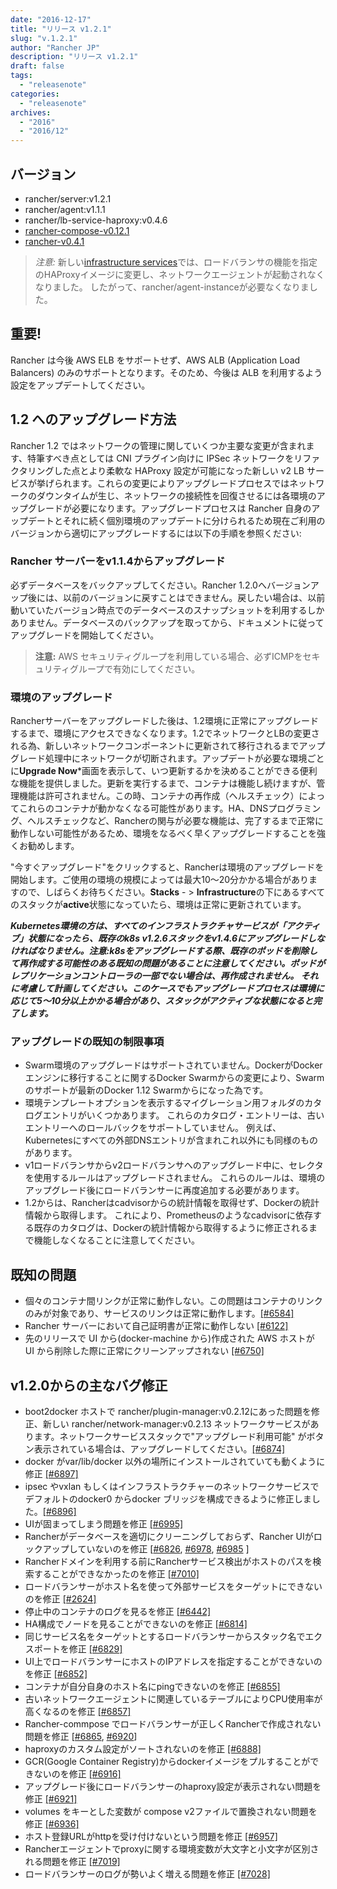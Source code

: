 ```yaml
---
date: "2016-12-17"
title: "リリース v1.2.1"
slug: "v.1.2.1" 
author: "Rancher JP"
description: "リリース v1.2.1"
draft: false
tags:
  - "releasenote"
categories:
  - "releasenote"
archives:
  - "2016"
  - "2016/12"
---
```


## バージョン
* rancher/server:v1.2.1
* rancher/agent:v1.1.1
* rancher/lb-service-haproxy:v0.4.6
* [rancher-compose-v0.12.1](https://github.com/rancher/rancher-compose/releases/tag/v0.12.1)
* [rancher-v0.4.1](https://github.com/rancher/cli/releases/tag/v0.4.1)

> *注意:* 新しい[infrastructure services](http://docs.rancher.com/rancher/v1.2/en/rancher-services/)では、ロードバランサの機能を指定のHAProxyイメージに変更し、ネットワークエージェントが起動されなくなりました。 したがって、rancher/agent-instanceが必要なくなりました。

## 重要!
Rancher は今後 AWS ELB をサポートせず、AWS ALB (Application Load Balancers) のみのサポートとなります。そのため、今後は ALB を利用するよう設定をアップデートしてください。

## 1.2 へのアップグレード方法
Rancher 1.2 ではネットワークの管理に関していくつか主要な変更が含まれます、特筆すべき点としては CNI プラグイン向けに IPSec ネットワークをリファクタリングした点とより柔軟な HAProxy 設定が可能になった新しい v2 LB サービスが挙げられます。これらの変更によりアップグレードプロセスではネットワークのダウンタイムが生じ、ネットワークの接続性を回復させるには各環境のアップグレードが必要になります。アップグレードプロセスは Rancher 自身のアップデートとそれに続く個別環境のアップデートに分けられるため現在ご利用のバージョンから適切にアップグレードするには以下の手順を参照ください:

### Rancher サーバーをv1.1.4からアップグレード
必ずデータベースをバックアップしてください。Rancher 1.2.0へバージョンアップ後には、以前のバージョンに戻すことはできません。戻したい場合は、以前動いていたバージョン時点でのデータベースのスナップショットを利用するしかありません。データベースのバックアップを取ってから、ドキュメントに従ってアップグレードを開始してください。

> **注意:** AWS セキュリティグループを利用している場合、必ずICMPをセキュリティグループで有効にしてください。

### 環境のアップグレード
Rancherサーバーをアップグレードした後は、1.2環境に正常にアップグレードするまで、環境にアクセスできなくなります。1.2でネットワークとLBの変更される為、新しいネットワークコンポーネントに更新されて移行されるまでアップグレード処理中にネットワークが切断されます。アップデートが必要な環境ごとに**Upgrade Now***画面を表示して、いつ更新するかを決めることができる便利な機能を提供しました。更新を実行するまで、コンテナは機能し続けますが、管理機能は許可されません。この時、コンテナの再作成（ヘルスチェック）によってこれらのコンテナが動かなくなる可能性があります。HA、DNSプログラミング、ヘルスチェックなど、Rancherの関与が必要な機能は、完了するまで正常に動作しない可能性があるため、環境をなるべく早くアップグレードすることを強くお勧めします。

"今すぐアップグレード"をクリックすると、Rancherは環境のアップグレードを開始します。ご使用の環境の規模によっては最大10～20分かかる場合がありますので、しばらくお待ちください。**Stacks** - > **Infrastructure**の下にあるすべてのスタックが**active**状態になっていたら、環境は正常に更新されています。

*__Kubernetes環境の方は、すべてのインフラストラクチャサービスが「アクティブ」状態になったら、既存のk8s v1.2.6スタックをv1.4.6にアップグレードしなければなりません。注意:k8sをアップグレードする際、既存のポッドを削除して再作成する可能性のある既知の問題があることに注意してください。ポッドがレプリケーションコントローラの一部でない場合は、再作成されません。 それに考慮して計画してください。このケースでもアップグレードプロセスは環境に応じて5～10分以上かかる場合があり、スタックがアクティブな状態になると完了します。__*

### アップグレードの既知の制限事項
* Swarm環境のアップグレードはサポートされていません。DockerがDockerエンジンに移行することに関するDocker Swarmからの変更により、Swarmのサポートが最新のDocker 1.12 Swarmからになった為です。 
* 環境テンプレートオプションを表示するマイグレーション用フォルダのカタログエントリがいくつかあります。 これらのカタログ・エントリーは、古いエントリーへのロールバックをサポートしていません。 例えば、Kubernetesにすべての外部DNSエントリが含まれこれ以外にも同様のものがあります。 
* v1ロードバランサからv2ロードバランサへのアップグレード中に、セレクタを使用するルールはアップグレードされません。 これらのルールは、環境のアップグレード後にロードバランサーに再度追加する必要があります。
* 1.2からは、Rancherはcadvisorからの統計情報を取得せず、Dockerの統計情報から取得します。 これにより、Prometheusのようなcadvisorに依存する既存のカタログは、Dockerの統計情報から取得するように修正されるまで機能しなくなることに注意してください。

## 既知の問題
* 個々のコンテナ間リンクが正常に動作しない。この問題はコンテナのリンクのみが対象であり、サービスのリンクは正常に動作します。[[#6584]](https://github.com/rancher/rancher/issues/6584)
* Rancher サーバーにおいて自己証明書が正常に動作しない [[#6122]](https://github.com/rancher/rancher/issues/6122)
* 先のリリースで UI から(docker-machine から)作成された AWS ホストが UI から削除した際に正常にクリーンアップされない [[#6750]](https://github.com/rancher/rancher/issues/6750)

## v1.2.0からの主なバグ修正
* boot2docker ホストで rancher/plugin-manager:v0.2.12にあった問題を修正、新しい rancher/network-manager:v0.2.13 ネットワークサービスがあります。ネットワークサービススタックで"アップグレード利用可能" がボタン表示されている場合は、アップグレードしてください。[[#6874]](https://github.com/rancher/rancher/issues/6874)
* docker がvar/lib/docker 以外の場所にインストールされていても動くように修正 [[#6897]](https://github.com/rancher/rancher/issues/6897)
* ipsec やvxlan もしくはインフラストラクチャーのネットワークサービスでデフォルトのdocker0 からdocker ブリッジを構成できるように修正しました。[[#6896]](https://github.com/rancher/rancher/issues/6896)
* UIが固まってしまう問題を修正 [[#6995]](https://github.com/rancher/rancher/issues/6995)
* Rancherがデータベースを適切にクリーニングしておらず、Rancher UIがロックアップしていないのを修正 [[#6826](https://github.com/rancher/rancher/issues/6826), [#6978](https://github.com/rancher/rancher/issues/6978), [#6985](https://github.com/rancher/rancher/issues/6985) ]
* Rancherドメインを利用する前にRancherサービス検出がホストのパスを検索することができなかったのを修正 [[#7010]](https://github.com/rancher/rancher/issues/7010)
* ロードバランサーがホスト名を使って外部サービスをターゲットにできないのを修正 [[#2624]](https://github.com/rancher/rancher/issues/2624)
* 停止中のコンテナのログを見るを修正 [[#6442]](https://github.com/rancher/rancher/issues/6442)
* HA構成でノードを見ることができないのを修正 [[#6814]](https://github.com/rancher/rancher/issues/6814)
* 同じサービス名をターゲットとするロードバランサーからスタック名でエクスポートを修正 [[#6829]](https://github.com/rancher/rancher/issues/6829)
* UI上でロードバランサーにホストのIPアドレスを指定することができないのを修正 [[#6852]](https://github.com/rancher/rancher/issues/6852)
* コンテナが自分自身のホスト名にpingできないのを修正 [[#6855]](https://github.com/rancher/rancher/issues/6855)
* 古いネットワークエージェントに関連しているテーブルによりCPU使用率が高くなるのを修正 [[#6857]](https://github.com/rancher/rancher/issues/6857)
* Rancher-commpose でロードバランサーが正しくRancherで作成されない問題を修正 [[#6865](https://github.com/rancher/rancher/issues/6865), [#6920](https://github.com/rancher/rancher/issues/6920)]
* haproxyのカスタム設定がソートされないのを修正 [[#6888]](https://github.com/rancher/rancher/issues/6888)
* GCR(Google Container Registry)からdockerイメージをプルすることができないのを修正 [[#6916]](https://github.com/rancher/rancher/issues/6916)
* アップグレード後にロードバランサーのhaproxy設定が表示されない問題を修正 [[#6921]](https://github.com/rancher/rancher/issues/6921)
* volumes をキーとした変数が compose v2ファイルで置換されない問題を修正 [[#6936]](https://github.com/rancher/rancher/issues/6936)
* ホスト登録URLがhttpを受け付けないという問題を修正 [[#6957]](https://github.com/rancher/rancher/issues/6957)
* Rancherエージェントでproxyに関する環境変数が大文字と小文字が区別される問題を修正  [[#7019]](https://github.com/rancher/rancher/issues/7019)
* ロードバランサーのログが勢いよく増える問題を修正 [[#7028]](https://github.com/rancher/rancher/issues/7028)

